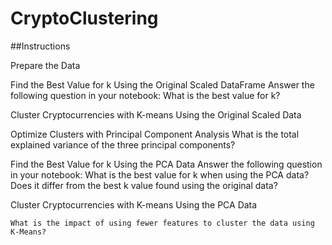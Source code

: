 # CryptoClustering
##Instructions

Prepare the Data

Find the Best Value for k Using the Original Scaled DataFrame
    Answer the following question in your notebook: What is the best value for k?

Cluster Cryptocurrencies with K-means Using the Original Scaled Data

Optimize Clusters with Principal Component Analysis
    What is the total explained variance of the three principal components?

Find the Best Value for k Using the PCA Data
    Answer the following question in your notebook:
    What is the best value for k when using the PCA data?
    Does it differ from the best k value found using the original data?


Cluster Cryptocurrencies with K-means Using the PCA Data

    What is the impact of using fewer features to cluster the data using K-Means?